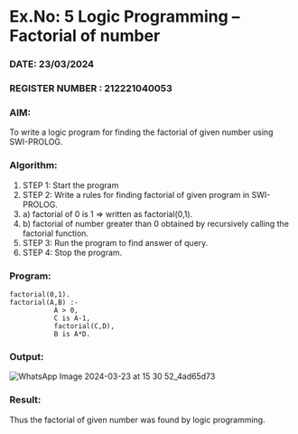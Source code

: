 # Ex.No: 5   Logic Programming – Factorial of number   
### DATE: 23/03/2024                                                                           
### REGISTER NUMBER : 212221040053
### AIM: 
To  write  a logic program for finding the factorial of given number using SWI-PROLOG. 
### Algorithm:
1. STEP 1: Start the program
2. STEP 2:  Write a rules for finding factorial of given program in SWI-PROLOG.
3.   a)	factorial of 0 is 1 => written as factorial(0,1).
4.   b)	factorial of number greater than 0 obtained by recursively calling the factorial    function.
5. STEP 3: Run the program  to find answer of  query.
6. STEP 4: Stop the program.

### Program:

```
factorial(0,1).
factorial(A,B) :-  
           A > 0, 
           C is A-1,
           factorial(C,D),
           B is A*D.
```

### Output:
![WhatsApp Image 2024-03-23 at 15 30 52_4ad65d73](https://github.com/snoopydj911/AI_Lab_2023-24/assets/122033587/2088ad5f-c822-47be-b4dd-43a14215d26c)



### Result:
Thus the factorial of given number was found by logic programming. 
